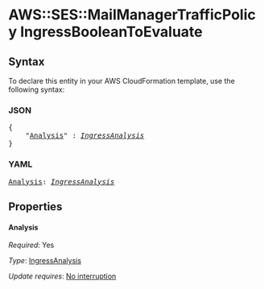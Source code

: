 # AWS::SES::MailManagerTrafficPolicy IngressBooleanToEvaluate

## Syntax

To declare this entity in your AWS CloudFormation template, use the following syntax:

### JSON

<pre>
{
    "<a href="#analysis" title="Analysis">Analysis</a>" : <i><a href="ingressanalysis.md">IngressAnalysis</a></i>
}
</pre>

### YAML

<pre>
<a href="#analysis" title="Analysis">Analysis</a>: <i><a href="ingressanalysis.md">IngressAnalysis</a></i>
</pre>

## Properties

#### Analysis

_Required_: Yes

_Type_: <a href="ingressanalysis.md">IngressAnalysis</a>

_Update requires_: [No interruption](https://docs.aws.amazon.com/AWSCloudFormation/latest/UserGuide/using-cfn-updating-stacks-update-behaviors.html#update-no-interrupt)
